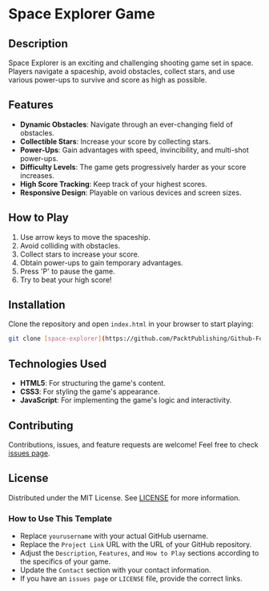 # Space Explorer Game

## Description

Space Explorer is an exciting and challenging shooting game set in space. Players navigate a spaceship, avoid obstacles, collect stars, and use various power-ups to survive and score as high as possible.

## Features

- **Dynamic Obstacles**: Navigate through an ever-changing field of obstacles.
- **Collectible Stars**: Increase your score by collecting stars.
- **Power-Ups**: Gain advantages with speed, invincibility, and multi-shot power-ups.
- **Difficulty Levels**: The game gets progressively harder as your score increases.
- **High Score Tracking**: Keep track of your highest scores.
- **Responsive Design**: Playable on various devices and screen sizes.

## How to Play

1. Use arrow keys to move the spaceship.
2. Avoid colliding with obstacles.
3. Collect stars to increase your score.
4. Obtain power-ups to gain temporary advantages.
5. Press 'P' to pause the game.
6. Try to beat your high score!

## Installation

Clone the repository and open `index.html` in your browser to start playing:

```bash
git clone [space-explorer](https://github.com/PacktPublishing/Github-For-Young-Coders.git)
```

## Technologies Used

- **HTML5**: For structuring the game's content.
- **CSS3**: For styling the game's appearance.
- **JavaScript**: For implementing the game's logic and interactivity.

## Contributing

Contributions, issues, and feature requests are welcome! Feel free to check [issues page](https://github.com/yourusername/space-explorer/issues).

## License

Distributed under the MIT License. See [LICENSE](https://github.com/yourusername/space-explorer/blob/main/LICENSE) for more information.

### How to Use This Template

- Replace `yourusername` with your actual GitHub username.
- Replace the `Project Link` URL with the URL of your GitHub repository.
- Adjust the `Description`, `Features`, and `How to Play` sections according to the specifics of your game.
- Update the `Contact` section with your contact information.
- If you have an `issues page` or `LICENSE` file, provide the correct links.
